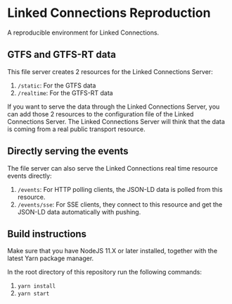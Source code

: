 # Linked Connections Reproduction

A reproducible environment for Linked Connections.

## GTFS and GTFS-RT data
This file server creates 2 resources for the Linked Connections Server:

1. `/static`: For the GTFS data
2. `/realtime`: For the GTFS-RT data

If you want to serve the data through the Linked Connections Server, you can add those 2 resources to the configuration file of the Linked Connections Server.
The Linked Connections Server will think that the data is coming from a real public transport resource.

## Directly serving the events
The file server can also serve the Linked Connections real time resource events directly:

1. `/events`: For HTTP polling clients, the JSON-LD data is polled from this resource.
2. `/events/sse`: For SSE clients, they connect to this resource and get the JSON-LD data automatically with pushing.

## Build instructions

Make sure that you have NodeJS 11.X or later installed, together with the latest Yarn package manager.

In the root directory of this repository run the following commands:

1. `yarn install`
2. `yarn start`
